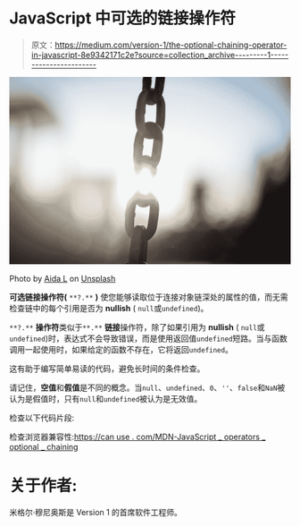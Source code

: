 # JavaScript 中可选的链接操作符

> 原文：<https://medium.com/version-1/the-optional-chaining-operator-in-javascript-8e9342171c2e?source=collection_archive---------1----------------------->

![](img/2997a929ae4af85f6633011f1b78b369.png)

Photo by [Aida L](https://unsplash.com/@aidamarie_photography?utm_source=medium&utm_medium=referral) on [Unsplash](https://unsplash.com?utm_source=medium&utm_medium=referral)

**可选链接操作符(** `**?.**` **)** 使您能够读取位于连接对象链深处的属性的值，而无需检查链中的每个引用是否为 **nullish** ( `null`或`undefined`)。

`**?.**` **操作符**类似于`**.**` **链接**操作符，除了如果引用为 **nullish** ( `null`或`undefined`)时，表达式不会导致错误，而是使用返回值`undefined`短路。当与函数调用一起使用时，如果给定的函数不存在，它将返回`undefined`。

这有助于编写简单易读的代码，避免长时间的条件检查。

请记住，**空值**和**假值**是不同的概念。当`null`、`undefined`、`0`、`''`、`false`和`NaN`被认为是假值时，只有`null`和`undefined`被认为是无效值。

检查以下代码片段:

检查浏览器兼容性:[https://can use . com/MDN-JavaScript _ operators _ optional _ chaining](https://caniuse.com/mdn-javascript_operators_optional_chaining)

# 关于作者:

米格尔·穆尼奥斯是 Version 1 的首席软件工程师。